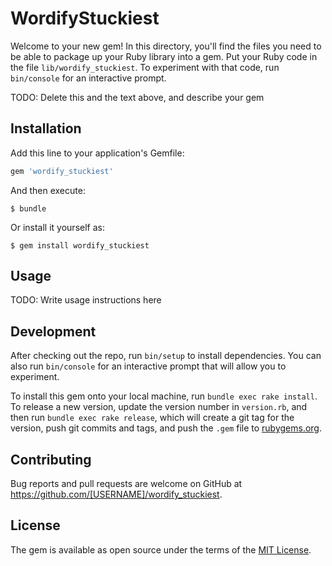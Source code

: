 # WordifyStuckiest

Welcome to your new gem! In this directory, you'll find the files you need to be able to package up your Ruby library into a gem. Put your Ruby code in the file `lib/wordify_stuckiest`. To experiment with that code, run `bin/console` for an interactive prompt.

TODO: Delete this and the text above, and describe your gem

## Installation

Add this line to your application's Gemfile:

```ruby
gem 'wordify_stuckiest'
```

And then execute:

    $ bundle

Or install it yourself as:

    $ gem install wordify_stuckiest

## Usage

TODO: Write usage instructions here

## Development

After checking out the repo, run `bin/setup` to install dependencies. You can also run `bin/console` for an interactive prompt that will allow you to experiment.

To install this gem onto your local machine, run `bundle exec rake install`. To release a new version, update the version number in `version.rb`, and then run `bundle exec rake release`, which will create a git tag for the version, push git commits and tags, and push the `.gem` file to [rubygems.org](https://rubygems.org).

## Contributing

Bug reports and pull requests are welcome on GitHub at https://github.com/[USERNAME]/wordify_stuckiest.


## License

The gem is available as open source under the terms of the [MIT License](http://opensource.org/licenses/MIT).

